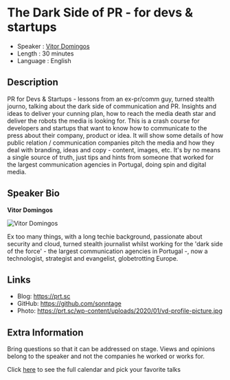 The Dark Side of PR - for devs & startups
=================================================

* Speaker   : [Vitor Domingos](https://pixels.camp/sonntage)
* Length    : 30 minutes
* Language  : English

Description
-----------

PR for Devs & Startups - lessons from an ex-pr/comm guy, turned stealth journo, talking about the dark side of communication and PR. Insights and ideas to deliver your cunning plan, how to reach the media death star and deliver the robots the media is looking for. This is a crash course for developers and startups that want to know how to communicate to the press about their company, product or idea. It will show some details of how public relation / communication companies pitch the media and how they deal with branding, ideas and copy - content, images, etc. It's by no means a single source of truth, just tips and hints from someone that worked for the largest communication agencies in Portugal, doing spin and digital media. 

Speaker Bio
-----------

**Vitor Domingos**

![Vitor Domingos](https://avatars1.githubusercontent.com/u/8104873?v=4)

Ex too many things, with a long techie background, passionate about security and cloud, turned stealth journalist whilst working for the 'dark side of the force' - the largest communication agencies in Portugal -, now a technologist, strategist and evangelist, globetrotting Europe. 

Links
-----

* Blog: https://prt.sc
* GitHub: https://github.com/sonntage
* Photo: https://prt.sc/wp-content/uploads/2020/01/vd-profile-picture.jpg

Extra Information
-----------------

Bring questions so that it can be addressed on stage. Views and opinions belong to the speaker and not the companies he worked or works for. 

Click [here][1] to see the full calendar and pick your favorite talks

[1]: https://pixels.camp/schedule/
